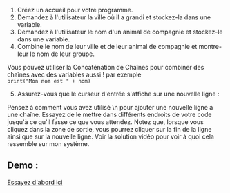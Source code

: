 1. Créez un accueil pour votre programme.
2. Demandez à l'utilisateur la ville où il a grandi et stockez-la dans une variable.
3. Demandez à l'utilisateur le nom d'un animal de compagnie et stockez-le dans une variable.
4. Combine le nom de leur ville et de leur animal de compagnie et montre-leur le nom de leur groupe.
<div class="hint">
  Vous pouvez utiliser la Concaténation de Chaînes pour combiner des chaînes avec des variables aussi !
  par exemple 

<code>
print("Mon nom est " + nom)
</code>
</div>

5. Assurez-vous que le curseur d'entrée s'affiche sur une nouvelle ligne :

<div class="hint">
  Pensez à comment vous avez utilisé \n pour ajouter une nouvelle ligne à une chaîne. Essayez de le mettre dans différents endroits de votre code jusqu'à ce qu'il fasse ce que vous attendez. Notez que, lorsque vous cliquez dans la zone de sortie, vous pourrez cliquer sur la fin de la ligne ainsi que sur la nouvelle ligne. Voir la solution vidéo pour voir à quoi cela ressemble sur mon système.
</div>

## Demo :
[Essayez d'abord ici](https://appbrewery.github.io/python-day1-demo/)